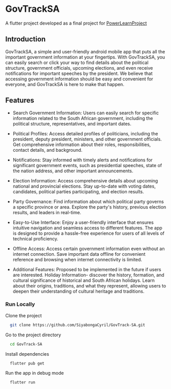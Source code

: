 # GovTrackSA

A flutter project developed as a final project for [PowerLearnProject](https://powerlearnproject.org/)  




## Introduction
GovTrackSA, a simple and user-friendly android mobile app that puts all the important
government information at your fingertips. With GovTrackSA, you can easily
search or click your way to find details about the political structure, government officials,
upcoming elections, and even receive notifications for important speeches by
the president. We believe that accessing government information should be easy
and convenient for everyone, and GovTrackSA is here to make that happen.


## Features

- Search Government Information:
Users can easily search for specific information related
to the South African government, including the political structure, representatives, and important dates.

- Political Profiles:
Access detailed profiles of politicians, including the president,
deputy president, ministers, and other government officials. Get comprehensive information about their roles, responsibilities, contact details, and background.

- Notifications:
Stay informed with timely alerts and notifications for significant government
events, such as presidential speeches, state of the nation address, and other
important announcements.

- Election Information:
Access comprehensive details about upcoming national and
provincial elections. Stay up-to-date with voting dates, candidates, political parties participating, and election results.

- Party Governance:
Find information about which political party governs a specific
province or area. Explore the party's history, previous election results, and leaders in real-time.

- Easy-to-Use Interface:
Enjoy a user-friendly interface that ensures intuitive navigation
and seamless access to different features. The app is designed to provide a
hassle-free experience for users of all levels of technical proficiency.

- Offline Access:
Access certain government information even without an internet
connection. Save important data offline for convenient reference and browsing when
internet connectivity is limited.

- Additional Features:
Proposed to be implemented in the future if users are interested.
Holiday Information- discover the history, formation, and cultural significance of historical and South African holidays. Learn about their origins, traditions, and what they represent, allowing users to deepen their understanding of cultural heritage and traditions.

### Run Locally

Clone the project

```bash
  git clone https://github.com/SiyabongaCyril/GovTrack-SA.git
```

Go to the project directory

```bash
  cd GovTrack-SA
```

Install dependencies

```bash
  flutter pub get
```

Run the app in debug mode

```bash
  flutter run
```

